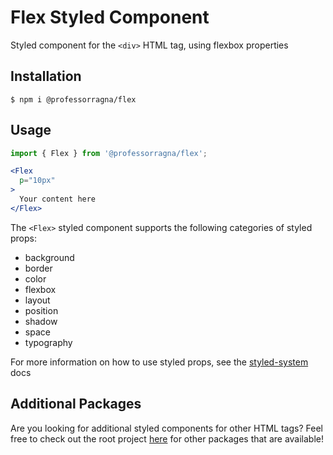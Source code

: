 # Flex Styled Component

Styled component for the `<div>` HTML tag, using flexbox properties

## Installation

```
$ npm i @professorragna/flex
```

## Usage

```jsx
import { Flex } from '@professorragna/flex';

<Flex
  p="10px"
>
  Your content here
</Flex>
```

The `<Flex>` styled component supports the following categories of styled props:

- background
- border
- color
- flexbox
- layout
- position
- shadow
- space
- typography

For more information on how to use styled props, see the [styled-system](https://styled-system.com/api/) docs

## Additional Packages

Are you looking for additional styled components for other HTML tags? Feel free to check out the root project [here](https://github.com/jpbullalayao/ragna-lerna) for other packages that are available!

